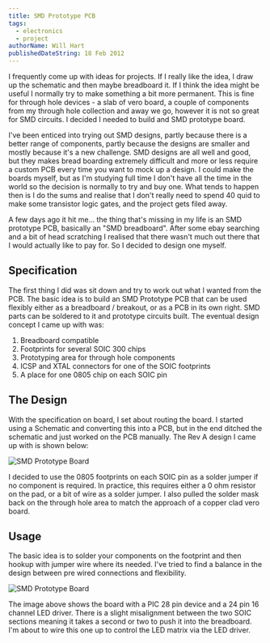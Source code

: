 ```yaml
---
title: SMD Prototype PCB
tags:
  - electronics
  - project
authorName: Will Hart
publishedDateString: 18 Feb 2012
---
```


I frequently come up with ideas for projects. If I really like the idea, I draw
up the schematic and then maybe breadboard it. If I think the idea might be
useful I normally try to make something a bit more permanent. This is fine for
through hole devices - a slab of vero board, a couple of components from my
through hole collection and away we go, however it is not so great for SMD
circuits. I decided I needed to build and SMD prototype board.

I've been enticed into trying out SMD designs, partly because there is a better
range of components, partly because the designs are smaller and mostly because
it's a new challenge. SMD designs are all well and good, but they makes bread
boarding extremely difficult and more or less require a custom PCB every time
you want to mock up a design. I could make the boards myself, but as I'm
studying full time I don't have all the time in the world so the decision is
normally to try and buy one. What tends to happen then is I do the sums and
realise that I don't really need to spend 40 quid to make some transistor logic
gates, and the project gets filed away.

A few days ago it hit me... the thing that's missing in my life is an SMD
prototype PCB, basically an "SMD breadboard". After some ebay searching and a
bit of head scratching I realised that there wasn't much out there that I would
actually like to pay for. So I decided to design one myself.

## Specification

The first thing I did was sit down and try to work out what I wanted from the PCB. The basic idea is to build an SMD Prototype PCB that can be used flexibly either as a breadboard / breakout, or as a PCB in its own right. SMD parts can be soldered to it and prototype circuits built. The eventual design concept I came up with was:

1. Breadboard compatible
2. Footprints for several SOIC 300 chips
3. Prototyping area for through hole components
4. ICSP and XTAL connectors for one of the SOIC footprints
5. A place for one 0805 chip on each SOIC pin

## The Design

With the specification on board, I set about routing the board. I started using
a Schematic and converting this into a PCB, but in the end ditched the schematic
and just worked on the PCB manually. The Rev A design I came up with is shown
below:

![SMD Prototype Board](/images/smd_proto_board_1.png)

I decided to use the 0805 footprints on each SOIC pin as a solder jumper if no
component is required. In practice, this requires either a 0 ohm resistor on the
pad, or a bit of wire as a solder jumper. I also pulled the solder mask back on
the through hole area to match the approach of a copper clad vero board.

## Usage

The basic idea is to solder your components on the footprint and then hookup
with jumper wire where its needed. I've tried to find a balance in the design
between pre wired connections and flexibility.

![SMD Prototype Board](/images/soic_dev_breadboard.jpg)

The image above shows the board with a PIC 28 pin device and a 24 pin 16 channel
LED driver. There is a slight misalignment between the two SOIC sections meaning
it takes a second or two to push it into the breadboard. I'm about to wire this
one up to control the LED matrix via the LED driver.
